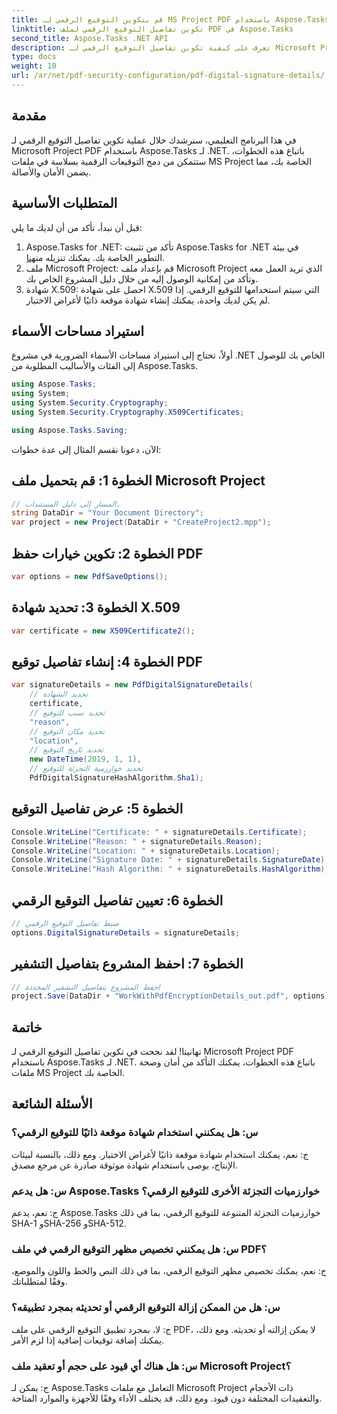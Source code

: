 ```yaml
---
title: قم بتكوين التوقيع الرقمي لـ MS Project PDF باستخدام Aspose.Tasks
linktitle: تكوين تفاصيل التوقيع الرقمي لملف PDF في Aspose.Tasks
second_title: Aspose.Tasks .NET API
description: تعرف على كيفية تكوين تفاصيل التوقيع الرقمي لـ Microsoft Project PDF باستخدام Aspose.Tasks لـ .NET. تأكد من أمان وصحة ملفات مشروعك.
type: docs
weight: 10
url: /ar/net/pdf-security-configuration/pdf-digital-signature-details/
---
```

## مقدمة
في هذا البرنامج التعليمي، سنرشدك خلال عملية تكوين تفاصيل التوقيع الرقمي لـ Microsoft Project PDF باستخدام Aspose.Tasks لـ .NET. باتباع هذه الخطوات، ستتمكن من دمج التوقيعات الرقمية بسلاسة في ملفات MS Project الخاصة بك، مما يضمن الأمان والأصالة.
## المتطلبات الأساسية
قبل أن نبدأ، تأكد من أن لديك ما يلي:
1.  Aspose.Tasks for .NET: تأكد من تثبيت Aspose.Tasks for .NET في بيئة التطوير الخاصة بك. يمكنك تنزيله من[هنا](https://releases.aspose.com/tasks/net/).
2. ملف Microsoft Project: قم بإعداد ملف Microsoft Project الذي تريد العمل معه وتأكد من إمكانية الوصول إليه من خلال دليل المشروع الخاص بك.
3. شهادة X.509: احصل على شهادة X.509 التي سيتم استخدامها للتوقيع الرقمي. إذا لم يكن لديك واحدة، يمكنك إنشاء شهادة موقعة ذاتيًا لأغراض الاختبار.
## استيراد مساحات الأسماء
أولاً، تحتاج إلى استيراد مساحات الأسماء الضرورية في مشروع .NET الخاص بك للوصول إلى الفئات والأساليب المطلوبة من Aspose.Tasks.
```csharp
using Aspose.Tasks;
using System;
using System.Security.Cryptography;
using System.Security.Cryptography.X509Certificates;

using Aspose.Tasks.Saving;
```
الآن، دعونا نقسم المثال إلى عدة خطوات:
## الخطوة 1: قم بتحميل ملف Microsoft Project
```csharp
// المسار إلى دليل المستندات.
string DataDir = "Your Document Directory";
var project = new Project(DataDir + "CreateProject2.mpp");
```
## الخطوة 2: تكوين خيارات حفظ PDF
```csharp
var options = new PdfSaveOptions();
```
## الخطوة 3: تحديد شهادة X.509
```csharp
var certificate = new X509Certificate2();
```
## الخطوة 4: إنشاء تفاصيل توقيع PDF
```csharp
var signatureDetails = new PdfDigitalSignatureDetails(
    // تحديد الشهادة
    certificate,
    // تحديد سبب للتوقيع
    "reason",
    // تحديد مكان التوقيع
    "location",
    // تحديد تاريخ التوقيع
    new DateTime(2019, 1, 1),
    // تحديد خوارزمية التجزئة للتوقيع
    PdfDigitalSignatureHashAlgorithm.Sha1);
```
## الخطوة 5: عرض تفاصيل التوقيع
```csharp
Console.WriteLine("Certificate: " + signatureDetails.Certificate);
Console.WriteLine("Reason: " + signatureDetails.Reason);
Console.WriteLine("Location: " + signatureDetails.Location);
Console.WriteLine("Signature Date: " + signatureDetails.SignatureDate);
Console.WriteLine("Hash Algorithm: " + signatureDetails.HashAlgorithm);
```
## الخطوة 6: تعيين تفاصيل التوقيع الرقمي
```csharp
// ضبط تفاصيل التوقيع الرقمي
options.DigitalSignatureDetails = signatureDetails;
```
## الخطوة 7: احفظ المشروع بتفاصيل التشفير
```csharp
// احفظ المشروع بتفاصيل التشفير المحددة
project.Save(DataDir + "WorkWithPdfEncryptionDetails_out.pdf", options);
```
## خاتمة
تهانينا! لقد نجحت في تكوين تفاصيل التوقيع الرقمي لـ Microsoft Project PDF باستخدام Aspose.Tasks لـ .NET. باتباع هذه الخطوات، يمكنك التأكد من أمان وصحة ملفات MS Project الخاصة بك.
## الأسئلة الشائعة
### س: هل يمكنني استخدام شهادة موقعة ذاتيًا للتوقيع الرقمي؟
ج: نعم، يمكنك استخدام شهادة موقعة ذاتيًا لأغراض الاختبار. ومع ذلك، بالنسبة لبيئات الإنتاج، يوصى باستخدام شهادة موثوقة صادرة عن مرجع مصدق.
### س: هل يدعم Aspose.Tasks خوارزميات التجزئة الأخرى للتوقيع الرقمي؟
ج: نعم، يدعم Aspose.Tasks خوارزميات التجزئة المتنوعة للتوقيع الرقمي، بما في ذلك SHA-1 وSHA-256 وSHA-512.
### س: هل يمكنني تخصيص مظهر التوقيع الرقمي في ملف PDF؟
ج: نعم، يمكنك تخصيص مظهر التوقيع الرقمي، بما في ذلك النص والخط واللون والموضع، وفقًا لمتطلباتك.
### س: هل من الممكن إزالة التوقيع الرقمي أو تحديثه بمجرد تطبيقه؟
ج: لا، بمجرد تطبيق التوقيع الرقمي على ملف PDF، لا يمكن إزالته أو تحديثه. ومع ذلك، يمكنك إضافة توقيعات إضافية إذا لزم الأمر.
### س: هل هناك أي قيود على حجم أو تعقيد ملف Microsoft Project؟
ج: يمكن لـ Aspose.Tasks التعامل مع ملفات Microsoft Project ذات الأحجام والتعقيدات المختلفة دون قيود. ومع ذلك، قد يختلف الأداء وفقًا للأجهزة والموارد المتاحة.
